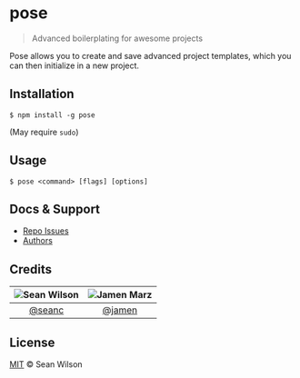 pose
====
> Advanced boilerplating for awesome projects

Pose allows you to create and save advanced project templates, which you can then initialize in a new project.

## Installation
```shell
$ npm install -g pose
```
(May require `sudo`)

## Usage
```
$ pose <command> [flags] [options]
```

## Docs & Support
 - [Repo Issues](https://github.com/seanc/pose/issues)
 - [Authors](#Credits)

## Credits

| ![Sean Wilson][seanc-image] |![Jamen Marz][jamen-image]|
|:--------:|:--------:|
| [@seanc] | [@jamen] |

## License
[MIT][license] &copy; Sean Wilson

<!-- All links must be "tagged" -->
 [example-badge]: https://img.shields.io/badge/example-badge-green.svg
 [foobar-badge]: https://img.shields.io/badge/foobar-baz-green.svg

 [@jamen]: https://github.com/jamen
 [jamen-image]: https://avatars2.githubusercontent.com/u/6251703?v=3&s=125

 [@seanc]: https://github.com/seanc
 [seanc-image]: https://avatars0.githubusercontent.com/u/13725538?v=3&s=125

 [license]: LICENSE
